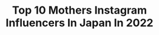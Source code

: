---
title: Top 10 Mothers Instagram Influencers In Japan In 2022
description: >-
  Find top mothers Instagram influencers in Japan in 2022. Most popular hashtags: #stayhome #fashion #ootd.
platform: Instagram
hits: 202
text_top: Identify the best Instagram accounts on inBeat.
text_bottom: inBeat has 202 Instagram influencers like this in Japan for you to contact.
profiles:
  - username: "reikamarianna"
    fullname: >-
      Reika🐥
    bio: >-
      子供3人産んでもシングルでも目指せ　🌟#キラキラママ🌟 #美容オタク　#産後ダイエット　#ノーファンデ肌 👩‍💼モデル/経営/シングルママ 👶 3 kids/single mother 💪 🌎 bilingual, mixed 🇯🇵🇰🇷 📍Tokyo, Japan
    location: "Japan"
    followers: 150326
    engagement: 448
    commentsToLikes: 0.016433
    id: ck5hia7xicg660i11dw587pue
    verified: false
    hashtags: "#kyotographie, #pr, #rienda, #grl"
  - username: "rena25_love"
    fullname: >-
      れな
    bio: >-
      2005.10.22. [15] ・jc3 ・WEBモデル ・TGA18セミファイナリスト ・Mother management
    location: "Japan"
    followers: 3014
    engagement: 1310
    commentsToLikes: 0.097594
    id: ckaow6b697lrr0i782tdyi294
    verified: false
    hashtags: "#fashion, #japan, #14, #ootdfashion"
  - username: "rinne172"
    fullname: >-
      
    bio: >-
      🐾Maro(2013/9/6,♂)🐾 🐾Kukuri(2017/9/10,♀)🐾Chato(2019/05/12,♂)🐾 Lily(Chato's mother 2018/05/19,♀)🐾 Ameblo URL:ameblo.jp/rinne172
    location: "Japan"
    followers: 109960
    engagement: 628
    commentsToLikes: 0.016297
    id: ck8t3vg1z4n240j78xj0hzgsq
    verified: false
    hashtags: "#cat, #food, #cats, #catsofinstagram"
  - username: "linaohashi"
    fullname: >-
      大橋リナ
    bio: >-
      Model, Wife,Mother. 🇯🇵×🇨🇴
    location: "Japan"
    followers: 109811
    engagement: 141
    commentsToLikes: 0.001712
    id: ck6tr5re7x3d20j71uvn4oky8
    verified: false
    hashtags: "#pr, #casafline, #litral, #thefunnycompany"
  - username: "hirao_yumika"
    fullname: >-
      平尾 優美花
    bio: >-
      148cm / Single mother 🤱🏼→ @h_rimibaby
    location: "Japan"
    followers: 179495
    engagement: 99
    commentsToLikes: 0.006031
    id: ck6tuvorqioqz0j71nm1f5i2m
    verified: true
    hashtags: "#rglow, #eclin, #sly, #148cm"
  - username: "8miiiko9"
    fullname: >-
      8miiisa95
    bio: >-
      🇯🇵Japan横浜 💁🏻mother…1987/163cm 👗🍺🍴💕 fashion…プチプラ /着回し♡ ✩オフィシャルGU神MANIA ✩ウーミーインフルエンサー
    location: "Japan"
    followers: 54864
    engagement: 116
    commentsToLikes: 0.005300
    id: ck0tw7z42eaxy0i19hpql2to2
    verified: false
    hashtags: "#gumania, #reedit, #gustyle, #gu"
  - username: "sonoko_kouraiya"
    fullname: >-
      藤間園子/Sonoko Fujima
    bio: >-
      #松本幸四郎 #KoshiroMatsumoto #市川染五郎 #SomegoroIchikawa #高麗屋 #kouraiya #歌舞伎役者 #kabukiactors #妻 #wife #母 #mother #主婦 #housewife #高麗屋の女房？
    location: "Japan"
    followers: 69171
    engagement: 730
    commentsToLikes: 0.006708
    id: ck9we2fnmiaaa0j78l2kea9fc
    verified: false
    hashtags: "#septemberperformance, #somegoroichikawa, #nickysdiary, #10"
  - username: "xxkana513xx"
    fullname: >-
      ✷kana✷
    bio: >-
      📍JAPAN tokyo 👧🏽2013.1.20 girl❤︎single mother 🧡fashion／life／trip 質問等は最新postのコメント欄へ🙇‍♀️
    location: "Japan"
    followers: 62736
    engagement: 200
    commentsToLikes: 0.012392
    id: ck5ckyuejxw1k0i11yw4swa4n
    verified: false
    hashtags: "#stayhome, #coordinate, #esutoreja, #vintage"
  - username: "miho_fukuhara"
    fullname: >-
      fukuharamiho(福原みほ)
    bio: >-
      as Singer, as Songwriter, as mother, as friend, still child, forever child. 🇯🇵
    location: "Japan"
    followers: 19068
    engagement: 466
    commentsToLikes: 0.015091
    id: ck8t8813ejejs0j78rd11qvvd
    verified: false
    hashtags: "#crazy, #grandmother, #new, #running"
  - username: "tokyodame"
    fullname: >-
      Yoshiko Kris-Webb クリス-ウェブ佳子
    bio: >-
      columnist, interior decorator, radio personality, travel writer, , model and mother of two daughters. 著書:『考える女(ひと)』『TRIP with KIDS #こありっぷ』
    location: "Japan"
    followers: 134837
    engagement: 196
    commentsToLikes: 0.010311
    id: ck6tmslaf8gbg0j71w363cwff
    verified: false
    hashtags: "#zegna, #theforeheadgame, #rugplacement, #weirdbeni"
---